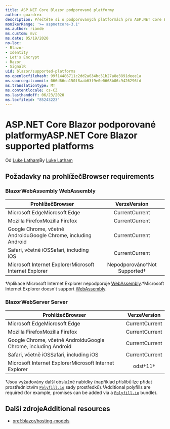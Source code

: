 ```yaml
---
title: ASP.NET Core Blazor podporované platformy
author: guardrex
description: Přečtěte si o podporovaných platformách pro ASP.NET Core Blazor .
monikerRange: '>= aspnetcore-3.1'
ms.author: riande
ms.custom: mvc
ms.date: 05/19/2020
no-loc:
- Blazor
- Identity
- Let's Encrypt
- Razor
- SignalR
uid: blazor/supported-platforms
ms.openlocfilehash: 99f14486711c2dd2a634bc51b27a8e3891deee1a
ms.sourcegitcommit: 066d66ea150f8aab63f9e0e0668b06c9426296fd
ms.translationtype: MT
ms.contentlocale: cs-CZ
ms.lasthandoff: 06/23/2020
ms.locfileid: "85243223"
---
```

# <a name="aspnet-core-blazor-supported-platforms"></a><span data-ttu-id="73166-103">ASP.NET Core Blazor podporované platformy</span><span class="sxs-lookup"><span data-stu-id="73166-103">ASP.NET Core Blazor supported platforms</span></span>

<span data-ttu-id="73166-104">Od [Luke Latham](https://github.com/guardrex)</span><span class="sxs-lookup"><span data-stu-id="73166-104">By [Luke Latham](https://github.com/guardrex)</span></span>

## <a name="browser-requirements"></a><span data-ttu-id="73166-105">Požadavky na prohlížeč</span><span class="sxs-lookup"><span data-stu-id="73166-105">Browser requirements</span></span>

### <a name="blazor-webassembly"></a>Blazor<span data-ttu-id="73166-106">WebAssembly</span><span class="sxs-lookup"><span data-stu-id="73166-106"> WebAssembly</span></span>

| <span data-ttu-id="73166-107">Prohlížeč</span><span class="sxs-lookup"><span data-stu-id="73166-107">Browser</span></span>                          | <span data-ttu-id="73166-108">Verze</span><span class="sxs-lookup"><span data-stu-id="73166-108">Version</span></span>               |
| -------------------------------- | :-------------------: |
| <span data-ttu-id="73166-109">Microsoft Edge</span><span class="sxs-lookup"><span data-stu-id="73166-109">Microsoft Edge</span></span>                   | <span data-ttu-id="73166-110">Current</span><span class="sxs-lookup"><span data-stu-id="73166-110">Current</span></span>               |
| <span data-ttu-id="73166-111">Mozilla Firefox</span><span class="sxs-lookup"><span data-stu-id="73166-111">Mozilla Firefox</span></span>                  | <span data-ttu-id="73166-112">Current</span><span class="sxs-lookup"><span data-stu-id="73166-112">Current</span></span>               |
| <span data-ttu-id="73166-113">Google Chrome, včetně Androidu</span><span class="sxs-lookup"><span data-stu-id="73166-113">Google Chrome, including Android</span></span> | <span data-ttu-id="73166-114">Current</span><span class="sxs-lookup"><span data-stu-id="73166-114">Current</span></span>               |
| <span data-ttu-id="73166-115">Safari, včetně iOS</span><span class="sxs-lookup"><span data-stu-id="73166-115">Safari, including iOS</span></span>            | <span data-ttu-id="73166-116">Current</span><span class="sxs-lookup"><span data-stu-id="73166-116">Current</span></span>               |
| <span data-ttu-id="73166-117">Microsoft Internet Explorer</span><span class="sxs-lookup"><span data-stu-id="73166-117">Microsoft Internet Explorer</span></span>      | <span data-ttu-id="73166-118">Nepodporováno&dagger;</span><span class="sxs-lookup"><span data-stu-id="73166-118">Not Supported&dagger;</span></span> |

<span data-ttu-id="73166-119">&dagger;Aplikace Microsoft Internet Explorer nepodporuje [WebAssembly](https://webassembly.org).</span><span class="sxs-lookup"><span data-stu-id="73166-119">&dagger;Microsoft Internet Explorer doesn't support [WebAssembly](https://webassembly.org).</span></span>

### <a name="blazor-server"></a>Blazor<span data-ttu-id="73166-120">WebServer</span><span class="sxs-lookup"><span data-stu-id="73166-120"> Server</span></span>

| <span data-ttu-id="73166-121">Prohlížeč</span><span class="sxs-lookup"><span data-stu-id="73166-121">Browser</span></span>                          | <span data-ttu-id="73166-122">Verze</span><span class="sxs-lookup"><span data-stu-id="73166-122">Version</span></span>    |
| -------------------------------- | :--------: |
| <span data-ttu-id="73166-123">Microsoft Edge</span><span class="sxs-lookup"><span data-stu-id="73166-123">Microsoft Edge</span></span>                   | <span data-ttu-id="73166-124">Current</span><span class="sxs-lookup"><span data-stu-id="73166-124">Current</span></span>    |
| <span data-ttu-id="73166-125">Mozilla Firefox</span><span class="sxs-lookup"><span data-stu-id="73166-125">Mozilla Firefox</span></span>                  | <span data-ttu-id="73166-126">Current</span><span class="sxs-lookup"><span data-stu-id="73166-126">Current</span></span>    |
| <span data-ttu-id="73166-127">Google Chrome, včetně Androidu</span><span class="sxs-lookup"><span data-stu-id="73166-127">Google Chrome, including Android</span></span> | <span data-ttu-id="73166-128">Current</span><span class="sxs-lookup"><span data-stu-id="73166-128">Current</span></span>    |
| <span data-ttu-id="73166-129">Safari, včetně iOS</span><span class="sxs-lookup"><span data-stu-id="73166-129">Safari, including iOS</span></span>            | <span data-ttu-id="73166-130">Current</span><span class="sxs-lookup"><span data-stu-id="73166-130">Current</span></span>    |
| <span data-ttu-id="73166-131">Microsoft Internet Explorer</span><span class="sxs-lookup"><span data-stu-id="73166-131">Microsoft Internet Explorer</span></span>      | <span data-ttu-id="73166-132">odst&dagger;</span><span class="sxs-lookup"><span data-stu-id="73166-132">11&dagger;</span></span> |

<span data-ttu-id="73166-133">&dagger;Jsou vyžadovány další obslužné nabídky (například příslibů lze přidat prostřednictvím [`Polyfill.io`](https://polyfill.io/v3/) sady prostředků).</span><span class="sxs-lookup"><span data-stu-id="73166-133">&dagger;Additional polyfills are required (for example, promises can be added via a [`Polyfill.io`](https://polyfill.io/v3/) bundle).</span></span>

## <a name="additional-resources"></a><span data-ttu-id="73166-134">Další zdroje</span><span class="sxs-lookup"><span data-stu-id="73166-134">Additional resources</span></span>

* <xref:blazor/hosting-models>
